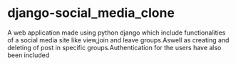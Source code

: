 # django-social_media_clone
A web application made using python django which include functionalities of a social media site like view,join and leave groups.Aswell as creating and deleting of post in specific groups.Authentication for the users have also been included
